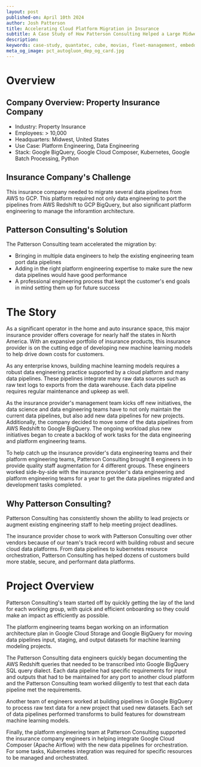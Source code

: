 ```yaml
---
layout: post
published-on: April 10th 2024
author: Josh Patterson
title: Accelerating Cloud Platform Migration in Insurance
subtitle: A Case Study of How Patterson Consulting Helped a Large Midwest Insurance Company Accelerate their Data Engineering Pipeline Development
description: 
keywords: case-study, quantatec, cube, movias, fleet-management, embedded-analytics
meta_og_image: pct_autogluon_dep_og_card.jpg
---
```


# Overview

## Company Overview: Property Insurance Company

* Industry: Property Insurance
* Employees: > 10,000
* Headquarters: Midwest, United States
* Use Case: Platform Engineering, Data Engineering
* Stack: Google BigQuery, Google Cloud Composer, Kubernetes, Google Batch Processing, Python

## Insurance Company's Challenge

This insurance company needed to migrate several data pipelines from AWS to GCP. This platform required not only data engineering to port the pipelines from AWS Redshift to GCP BigQuery, but also significant platform engineering to manage the inforamtion architecture.

## Patterson Consulting's Solution

The Patterson Consulting team accelerated the migration by:

* Bringing in multiple data engineers to help the existing engineering team port data pipelines
* Adding in the right platform engineering expertise to make sure the new data pipelines would have good performance
* A professional engineering process that kept the customer's end goals in mind setting them up for future success

# The Story

As a significant operator in the home and auto insurance space, this major insurance provider offers coverage for nearly half the states in North America. With an expansive portfolio of insurance products, this insurance provider is on the cutting edge of developing new machine learning models to help drive down costs for customers.

As any enterprise knows, building machine learning models requires a robust data engineering practice supported by a cloud platform and many data pipelines. These pipelines integrate many raw data sources such as raw text logs to exports from the data warehouse. Each data pipeline requires regular maintenance and upkeep as well.

As the insurance provider's management team kicks off new initiatives, the data science and data engineering teams have to not only maintain the current data pipelines, but also add new data pipelines for new projects. Additionally, the company decided to move some of the data pipelines from AWS Redshift to Google BigQuery. The ongoing workload plus new initiatives began to create a backlog of work tasks for the data engineering and platform engineering teams.

To help catch up the insurance provider's data engineering teams and their platform engineering teams, Patterson Consulting brought 8 engineers in to provide quality staff augmentation for 4 different groups. These engineers worked side-by-side with the insurance provider's data engineering and platform engineering teams for a year to get the data pipelines migrated and development tasks completed.

## Why Patterson Consulting?

Patterson Consulting has consistently shown the ability to lead projects or augment existing engineering staff to help meeting project deadlines. 

The insurance provider chose to work with Patterson Consulting over other vendors because of our team's track record with building robust and secure cloud data platforms. From data pipelines to kubernetes resource orchestration, Patterson Consulting has helped dozens of customers build more stable, secure, and performant data platforms.

# Project Overview

Patterson Consulting's team started off by quickly getting the lay of the land for each working group, with quick and efficient onboarding so they could make an impact as efficiently as possible.

The platform engineering teams began working on an information architecture plan in Google Cloud Storage and Google BigQuery for moving data pipelines input, staging, and output datasets for machine learning modeling projects.

The Patterson Consulting data engineers quickly began documenting the AWS Redshift queries that needed to be transcribed into Google BigQuery SQL query dialect. Each data pipeline had specific requirements for input and outputs that had to be maintained for any port to another cloud platform and the Patterson Consulting team worked diligently to test that each data pipeline met the requirements.

Another team of engineers worked at building pipelines in Google BigQuery to process raw text data for a new project that used new datasets. Each set of data pipelines performed transforms to build features for downstream machine learning models.

Finally, the platform engineering team at Patterson Consulting supported the insurance company engineers in helping integrate Google Cloud Composer (Apache Airflow) with the new data pipelines for orchestration. For some tasks, Kubernetes integration was required for specific resources to be managed and orchestrated.


